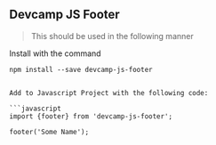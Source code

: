 ## Devcamp JS Footer 

> This should be used in the following manner

Install with the command

```
npm install --save devcamp-js-footer


Add to Javascript Project with the following code:

```javascript
import {footer} from 'devcamp-js-footer';

footer('Some Name');
```